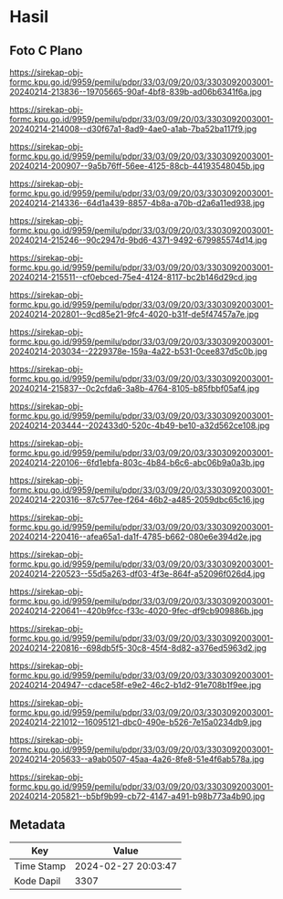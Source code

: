 # Hasil

## Foto C Plano

https://sirekap-obj-formc.kpu.go.id/9959/pemilu/pdpr/33/03/09/20/03/3303092003001-20240214-213836--19705665-90af-4bf8-839b-ad06b6341f6a.jpg

https://sirekap-obj-formc.kpu.go.id/9959/pemilu/pdpr/33/03/09/20/03/3303092003001-20240214-214008--d30f67a1-8ad9-4ae0-a1ab-7ba52ba117f9.jpg

https://sirekap-obj-formc.kpu.go.id/9959/pemilu/pdpr/33/03/09/20/03/3303092003001-20240214-200907--9a5b76ff-56ee-4125-88cb-44193548045b.jpg

https://sirekap-obj-formc.kpu.go.id/9959/pemilu/pdpr/33/03/09/20/03/3303092003001-20240214-214336--64d1a439-8857-4b8a-a70b-d2a6a11ed938.jpg

https://sirekap-obj-formc.kpu.go.id/9959/pemilu/pdpr/33/03/09/20/03/3303092003001-20240214-215246--90c2947d-9bd6-4371-9492-679985574d14.jpg

https://sirekap-obj-formc.kpu.go.id/9959/pemilu/pdpr/33/03/09/20/03/3303092003001-20240214-215511--cf0ebced-75e4-4124-8117-bc2b146d29cd.jpg

https://sirekap-obj-formc.kpu.go.id/9959/pemilu/pdpr/33/03/09/20/03/3303092003001-20240214-202801--9cd85e21-9fc4-4020-b31f-de5f47457a7e.jpg

https://sirekap-obj-formc.kpu.go.id/9959/pemilu/pdpr/33/03/09/20/03/3303092003001-20240214-203034--2229378e-159a-4a22-b531-0cee837d5c0b.jpg

https://sirekap-obj-formc.kpu.go.id/9959/pemilu/pdpr/33/03/09/20/03/3303092003001-20240214-215837--0c2cfda6-3a8b-4764-8105-b85fbbf05af4.jpg

https://sirekap-obj-formc.kpu.go.id/9959/pemilu/pdpr/33/03/09/20/03/3303092003001-20240214-203444--202433d0-520c-4b49-be10-a32d562ce108.jpg

https://sirekap-obj-formc.kpu.go.id/9959/pemilu/pdpr/33/03/09/20/03/3303092003001-20240214-220106--6fd1ebfa-803c-4b84-b6c6-abc06b9a0a3b.jpg

https://sirekap-obj-formc.kpu.go.id/9959/pemilu/pdpr/33/03/09/20/03/3303092003001-20240214-220316--87c577ee-f264-46b2-a485-2059dbc65c16.jpg

https://sirekap-obj-formc.kpu.go.id/9959/pemilu/pdpr/33/03/09/20/03/3303092003001-20240214-220416--afea65a1-da1f-4785-b662-080e6e394d2e.jpg

https://sirekap-obj-formc.kpu.go.id/9959/pemilu/pdpr/33/03/09/20/03/3303092003001-20240214-220523--55d5a263-df03-4f3e-864f-a52096f026d4.jpg

https://sirekap-obj-formc.kpu.go.id/9959/pemilu/pdpr/33/03/09/20/03/3303092003001-20240214-220641--420b9fcc-f33c-4020-9fec-df9cb909886b.jpg

https://sirekap-obj-formc.kpu.go.id/9959/pemilu/pdpr/33/03/09/20/03/3303092003001-20240214-220816--698db5f5-30c8-45f4-8d82-a376ed5963d2.jpg

https://sirekap-obj-formc.kpu.go.id/9959/pemilu/pdpr/33/03/09/20/03/3303092003001-20240214-204947--cdace58f-e9e2-46c2-b1d2-91e708b1f9ee.jpg

https://sirekap-obj-formc.kpu.go.id/9959/pemilu/pdpr/33/03/09/20/03/3303092003001-20240214-221012--16095121-dbc0-490e-b526-7e15a0234db9.jpg

https://sirekap-obj-formc.kpu.go.id/9959/pemilu/pdpr/33/03/09/20/03/3303092003001-20240214-205633--a9ab0507-45aa-4a26-8fe8-51e4f6ab578a.jpg

https://sirekap-obj-formc.kpu.go.id/9959/pemilu/pdpr/33/03/09/20/03/3303092003001-20240214-205821--b5bf9b99-cb72-4147-a491-b98b773a4b90.jpg


## Metadata

| Key        | Value               |
| ---------- | ------------------- |
| Time Stamp | 2024-02-27 20:03:47 |
| Kode Dapil | 3307                |



